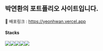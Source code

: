 ## 박연환의 포트폴리오 사이트입니다.

📌 배포링크 : https://yeonhwan.vercel.app

#### Stacks
<img src="https://img.shields.io/badge/next-000000?style=for-the-badge&logo=nextdotjs&logoColor=white"><img src="https://img.shields.io/badge/react-61DAFB?style=for-the-badge&logo=react&logoColor=0082B7"><img src="https://img.shields.io/badge/framermotion-0055FF?style=for-the-badge&logo=framer&logoColor=white"><img src="https://img.shields.io/badge/tailwindcss-06B6D4?style=for-the-badge&logo=tailwindcss&logoColor=white"><img src="https://img.shields.io/badge/ReactThreeFiber-000000?style=for-the-badge&logo=threedotjs&logoColor=white">
